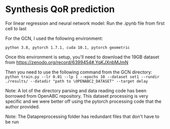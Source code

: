 # Synthesis QoR prediction

For linear regression and neural network model: Run the .ipynb file from first cell to last

For the GCN, I used the following environment:

`python 3.8, pytorch 1.7.1, cuda 10.1, pytorch geometric`

Once this environment is setup, you'll need to download the 19GB dataset from https://zenodo.org/record/6399454#.YqKJXnbMJmN

Then you need to use the following command from the GCN directory: 
`python train.py --lr 0.01 --lp 1 --epochs 10 --dataset set1 --rundir ./results/ --datadir "path to \OPENABC2_DATASET" --target delay`


Note: A lot of the directory parsing and data reading code has been borrowed from OpenABC repository. This dataset processing is very specific and we were better off using the pytorch processing code that the author provided.


Note: The Datapreprocessing folder has redundant files that don't have to be run
